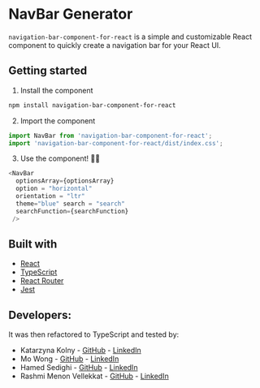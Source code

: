 # NavBar Generator

`navigation-bar-component-for-react` is a simple and customizable React component to quickly create a navigation bar for your React UI.

## Getting started
1. Install the component
```bash
npm install navigation-bar-component-for-react
```
2. Import the component
```js
import NavBar from 'navigation-bar-component-for-react';
import 'navigation-bar-component-for-react/dist/index.css';
```
3. Use the component! 💃🏻
```typescript jsx
<NavBar 
  optionsArray={optionsArray}  
  option = "horizontal"  
  orientation = "ltr" 
  theme="blue" search = "search" 
  searchFunction={searchFunction}
 />
```

## Built with
- [React](https://reactjs.org/)
- [TypeScript](https://www.typescriptlang.org/)
- [React Router](https://reactrouter.com/)
- [Jest](https://jestjs.io/)
## Developers:
It was then refactored to TypeScript and tested by:
- Katarzyna Kolny - [GitHub](https://github.com/kasia-js) - [LinkedIn](https://www.linkedin.com/in/katarzyna-kolny-8b3384b9/)
- Mo Wong - [GitHub](https://github.com/ommwong) - [LinkedIn](https://www.linkedin.com/in/mowong1/)
- Hamed Sedighi - [GitHub](https://github.com/herol3oy) - [LinkedIn](https://www.linkedin.com/in/hamed-sedighi/)
- Rashmi Menon Vellekkat - [GitHub](https://github.com/RashmiBalaji) - [LinkedIn](https://www.linkedin.com/in/rashmi-menon-vellekkat-96bb88118/)
